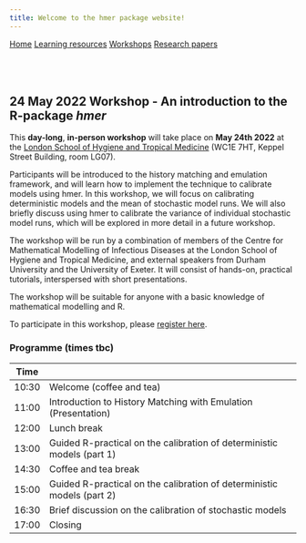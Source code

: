 ```yaml
---
title: Welcome to the hmer package website!
---
```


<div class="navbar">
  <a href="index.html">Home</a>
  <a href="learning_resources.html">Learning resources</a>
  <a href="24may2022workshop.html" class="active">Workshops</a>
  <a href="papers.html">Research papers</a>
</div>

<br>

<br>

<br>

## 24 May 2022 Workshop - An introduction to the R-package _hmer_

This **day-long**, **in-person workshop** will take place on **May 24th 2022** at the [London School of Hygiene and Tropical Medicine](https://www.lshtm.ac.uk/aboutus/contact/location) (WC1E 7HT, Keppel Street Building, room LG07). 

Participants will be introduced to the history matching and emulation framework, and will learn how to implement the technique to calibrate models using hmer. In this workshop, we will focus on calibrating deterministic models and the mean of stochastic model runs. We will also briefly discuss using hmer to calibrate the variance of individual stochastic model runs, which will be explored in more detail in a future workshop.

The workshop will be run by a combination of members of the  Centre for Mathematical Modelling of Infectious Diseases  at the London School of Hygiene and Tropical Medicine, and external speakers from Durham University and the University of Exeter. It will consist of hands-on, practical tutorials, interspersed with short presentations.

The workshop will be suitable for anyone with a basic knowledge of mathematical modelling and R.

To participate in this workshop, please [register here](https://www.eventbrite.co.uk/e/an-introduction-to-the-r-package-hmer-workshop-tickets-320558698697).

### Programme (times tbc) 

| Time  |                                                                                                              |
|-------|--------------------------------------------------------------------------------------------------------------|
| 10:30 | Welcome (coffee and tea)                                                                                     |
| 11:00 | Introduction to History Matching with Emulation (Presentation)                                               |
| 12:00 | Lunch break                                                                                                  |
| 13:00 | Guided R-practical on the calibration of deterministic models (part 1)                                       |
| 14:30 | Coffee and tea break                                                                                         |
| 15:00 | Guided R-practical on the calibration of deterministic models (part 2)                                       |                                             
| 16:30 | Brief discussion on the calibration of stochastic models                                                     |
| 17:00 | Closing                                                                                                      |

